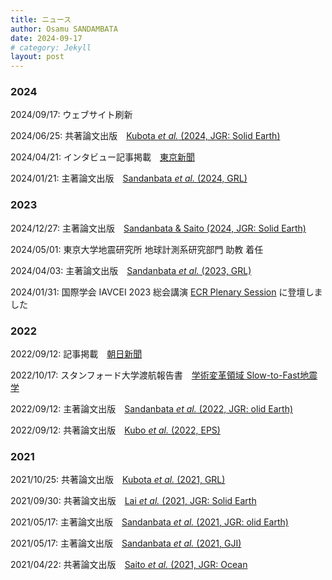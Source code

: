 ```yaml
---
title: ニュース
author: Osamu SANDAMBATA
date: 2024-09-17
# category: Jekyll
layout: post
---
```


### 2024

2024/09/17: ウェブサイト刷新

2024/06/25: 共著論文出版　[Kubota *et al.* (2024, JGR: Solid Earth)](https://doi.org/10.1029/2024GL108415)

2024/04/21: インタビュー記事掲載　[東京新聞](https://www.tokyo-np.co.jp/article/322603)

2024/01/21: 主著論文出版　[Sandanbata *et al.* (2024, GRL)](https://doi.org/10.1029/2023GL106949)

### 2023
2024/12/27: 主著論文出版　[Sandanbata & Saito (2024, JGR: Solid Earth)](https://doi.org/10.1029/2023JB027917)

2024/05/01: 東京大学地震研究所 地球計測系研究部門 助教 着任

2024/04/03: 主著論文出版　[Sandanbata *et al.* (2023, GRL)](https://doi.org/10.1029/2022GL101086)

2024/01/31: 国際学会 IAVCEI 2023 総会講演 [ECR Plenary Session](https://confer.eventsair.com/iavcei2023/plenary-speakers) に登壇しました

### 2022

2022/09/12: 記事掲載　[朝日新聞](https://digital.asahi.com/articles/ASQC951V7QC9PLBJ003.html?ref=tw_asahi)

2022/10/17: スタンフォード大学渡航報告書　[学術変革領域 Slow-to-Fast地震学](https://slow-to-fast-eq.org/events/news/overseas_2022)

2022/09/12: 主著論文出版　[Sandanbata *et al.* (2022, JGR: olid Earth)](https://doi.org/10.1029/2022JB024213)

2022/09/12: 共著論文出版　[Kubo *et al.* (2022, EPS)](https://doi.org/10.1186/s40623-022-01663-w)

### 2021
2021/10/25: 共著論文出版　[Kubota *et al.* (2021, GRL)](https://doi.org/10.1029/2021GL094255)

2021/09/30: 共著論文出版　[Lai *et al.* (2021, JGR: Solid Earth](https://doi.org/10.1029/2021JB022139)

2021/05/17: 主著論文出版　[Sandanbata *et al.* (2021, JGR: olid Earth)](https://doi.org/10.1029/2021JB021693)

2021/05/17: 主著論文出版　[Sandanbata *et al.* (2021, GJI)](https://doi.org/10.1093/gji/ggab192)

2021/04/22: 共著論文出版　[Saito *et al.* (2021, JGR: Ocean](https://doi.org/10.1029/2020JC017011)


